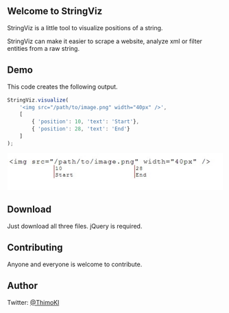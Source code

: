 ## Welcome to StringViz

StringViz is a little tool to visualize positions of a string.

StringViz can make it easier to scrape a website, analyze xml or filter entities from a raw string. 

## Demo

This code creates the following output.
`````javascript
StringViz.visualize(
    '<img src="/path/to/image.png" width="40px" />',
    [
        { 'position': 10, 'text': 'Start'},
        { 'position': 28, 'text': 'End'}
    ]
);
`````
![Output](example.jpg)

## Download

Just download all three files.
jQuery is required.

## Contributing 

Anyone and everyone is welcome to contribute.

## Author

Twitter: [@ThimoKl](https://twitter.com/ThimoKl)
